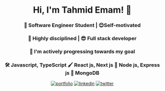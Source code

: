 
<h1 align="center">Hi, I'm Tahmid Emam! 👋</h1>

<h3 align="center">🤖 Software Engineer Student | 😊Self-motivated </h3>

<h3 align="center">💪 Highly disciplined | 😎 Full stack developer </h3>

<h3 align="center">🎯 I'm actively progressing towards my goal </h3>

<div align="center">
  
### 🛠 Javascript, TypeScript 🖌 React js, Next js 🔆 Node js, Express js 🎵 MongoDB
  
</div>

<div align="center">
  
  [![portfolio](https://img.shields.io/badge/my_portfolio-FFFF00?style=for-the-badge&logo=ko-fi&logoColor=black)](https://katherineoelsner.com/)     [![linkedin](https://img.shields.io/badge/linkedin-0A66C2?style=for-the-badge&logo=linkedin&logoColor=white)](https://www.linkedin.com/)     [![twitter](https://img.shields.io/badge/twitter-1DA1F2?style=for-the-badge&logo=twitter&logoColor=white)](https://twitter.com/)
  
</div>







